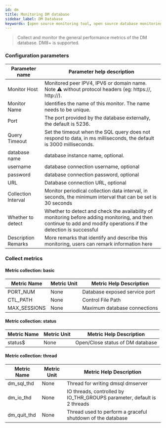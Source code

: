 ```yaml
---
id: dm  
title: Monitoring DM database      
sidebar_label: DM Database   
keywords: [open source monitoring tool, open source database monitoring tool, monitoring DM database metrics]
---
```


> Collect and monitor the general performance metrics of the DM database. DM8+ is supported.

### Configuration parameters

|   Parameter name    |                                                                     Parameter help description                                                                     |
|---------------------|--------------------------------------------------------------------------------------------------------------------------------------------------------------------|
| Monitor Host        | Monitored peer IPV4, IPV6 or domain name. Note ⚠️ without protocol headers (eg: https://, http://).                                                                |
| Monitor Name        | Identifies the name of this monitor. The name needs to be unique.                                                                                                  |
| Port                | The port provided by the database externally, the default is 5236.                                                                                                 |
| Query Timeout       | Set the timeout when the SQL query does not respond to data, in ms milliseconds, the default is 3000 milliseconds.                                                 |
| database name       | database instance name, optional.                                                                                                                                  |
| username            | database connection username, optional                                                                                                                             |
| password            | database connection password, optional                                                                                                                             |
| URL                 | Database connection URL, optional                                                                                                                                  |
| Collection Interval | Monitor periodical collection data interval, in seconds, the minimum interval that can be set is 30 seconds                                                        |
| Whether to detect   | Whether to detect and check the availability of monitoring before adding monitoring, and then continue to add and modify operations if the detection is successful |
| Description Remarks | More remarks that identify and describe this monitoring, users can remark information here                                                                         |

### Collect metrics

#### Metric collection: basic

| Metric Name  | Metric Unit |    Metric Help Description    |
|--------------|-------------|-------------------------------|
| PORT_NUM     | None        | Database exposed service port |
| CTL_PATH     | None        | Control File Path             |
| MAX_SESSIONS | None        | Maximum database connections  |

#### Metric collection: status

| Metric Name | Metric Unit |     Metric Help Description      |
|-------------|-------------|----------------------------------|
| status$     | None        | Open/Close status of DM database |

#### Metric collection: thread

| Metric Name | Metric Unit |                         Metric Help Description                         |
|-------------|-------------|-------------------------------------------------------------------------|
| dm_sql_thd  | None        | Thread for writing dmsql dmserver                                       |
| dm_io_thd   | None        | IO threads, controlled by IO_THR_GROUPS parameter, default is 2 threads |
| dm_quit_thd | None        | Thread used to perform a graceful shutdown of the database              |

